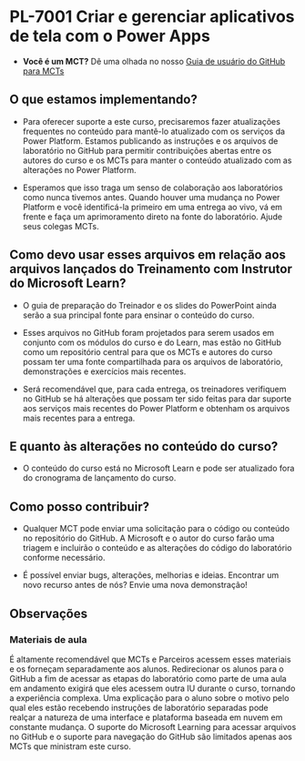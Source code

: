 # PL-7001 Criar e gerenciar aplicativos de tela com o Power Apps

- **Você é um MCT?** Dê uma olhada no nosso [Guia de usuário do GitHub para MCTs](https://microsoftlearning.github.io/MCT-User-Guide/)

## O que estamos implementando?

- Para oferecer suporte a este curso, precisaremos fazer atualizações frequentes no conteúdo para mantê-lo atualizado com os serviços da Power Platform.  Estamos publicando as instruções e os arquivos de laboratório no GitHub para permitir contribuições abertas entre os autores do curso e os MCTs para manter o conteúdo atualizado com as alterações no Power Platform.

- Esperamos que isso traga um senso de colaboração aos laboratórios como nunca tivemos antes. Quando houver uma mudança no Power Platform e você identificá-la primeiro em uma entrega ao vivo, vá em frente e faça um aprimoramento direto na fonte do laboratório. Ajude seus colegas MCTs.

## Como devo usar esses arquivos em relação aos arquivos lançados do Treinamento com Instrutor do Microsoft Learn?

- O guia de preparação do Treinador e os slides do PowerPoint ainda serão a sua principal fonte para ensinar o conteúdo do curso.

- Esses arquivos no GitHub foram projetados para serem usados em conjunto com os módulos do curso e do Learn, mas estão no GitHub como um repositório central para que os MCTs e autores do curso possam ter uma fonte compartilhada para os arquivos de laboratório, demonstrações e exercícios mais recentes.

- Será recomendável que, para cada entrega, os treinadores verifiquem no GitHub se há alterações que possam ter sido feitas para dar suporte aos serviços mais recentes do Power Platform e obtenham os arquivos mais recentes para a entrega.

## E quanto às alterações no conteúdo do curso?

- O conteúdo do curso está no Microsoft Learn e pode ser atualizado fora do cronograma de lançamento do curso.

## Como posso contribuir?

- Qualquer MCT pode enviar uma solicitação para o código ou conteúdo no repositório do GitHub. A Microsoft e o autor do curso farão uma triagem e incluirão o conteúdo e as alterações do código do laboratório conforme necessário.

- É possível enviar bugs, alterações, melhorias e ideias. Encontrar um novo recurso antes de nós? Envie uma nova demonstração!

## Observações

### Materiais de aula

É altamente recomendável que MCTs e Parceiros acessem esses materiais e os forneçam separadamente aos alunos. Redirecionar os alunos para o GitHub a fim de acessar as etapas do laboratório como parte de uma aula em andamento exigirá que eles acessem outra IU durante o curso, tornando a experiência complexa. Uma explicação para o aluno sobre o motivo pelo qual eles estão recebendo instruções de laboratório separadas pode realçar a natureza de uma interface e plataforma baseada em nuvem em constante mudança. O suporte do Microsoft Learning para acessar arquivos no GitHub e o suporte para navegação do GitHub são limitados apenas aos MCTs que ministram este curso.
